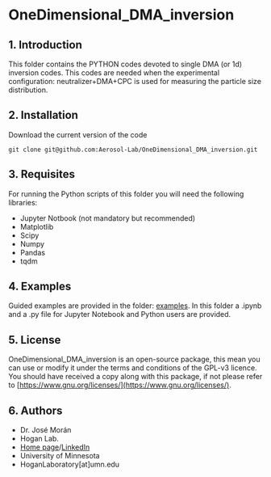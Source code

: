 # OneDimensional_DMA_inversion

## 1. Introduction

This folder contains the PYTHON codes devoted to single DMA (or 1d) inversion codes. This codes are needed when the experimental configuration: neutralizer+DMA+CPC is used for measuring the particle size distribution.

## 2. Installation

Download the current version of the code

    git clone git@github.com:Aerosol-Lab/OneDimensional_DMA_inversion.git
    
## 3. Requisites

For running the Python scripts of this folder you will need the following libraries:
* Jupyter Notbook (not mandatory but recommended)
* Matplotlib
* Scipy
* Numpy
* Pandas
* tqdm

## 4. Examples

Guided examples are provided in the folder: [examples](https://github.com/Aerosol-Lab/OneDimensional_DMA_inversion/tree/main/Python/Examples). In this folder a .ipynb and a .py file for Jupyter Notebook and Python users are provided.

## 5. License

OneDimensional_DMA_inversion is an open-source package, this mean you can use or modify it under the terms and conditions of the GPL-v3 licence. You should have received a copy along with this package, if not please refer to [https://www.gnu.org/licenses/](https://www.gnu.org/licenses/).

## 6. Authors

* Dr. José Morán
* Hogan Lab.
* [Home page](https://hoganlab.umn.edu/)/[LinkedIn](https://www.linkedin.com/in/hogan-lab-994a3a246/)
* University of Minnesota
* HoganLaboratory[at]umn.edu

